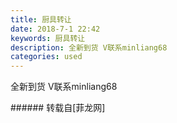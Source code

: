 ```yaml
---
title: 厨具转让
date: 2018-7-1 22:42
keywords: 厨具转让
description: 全新到货 V联系minliang68
categories: used
---
```

<td class="t_f" id="postmessage_1469783">

全新到货 V联系minliang68<br/>
<img alt="" border="0" class="zoom" data-cf-modified-2744e2ae41aadb465e7000b2-="" file="http://www.flw.ph/data/appbyme/upload/image/201807/01/NfTSJw88YVxo.jpg" id="aimg_OlXIS" lazyloadthumb="1" onclick="" onmouseover="" src="http://www.flw.ph/data/appbyme/upload/image/201807/01/NfTSJw88YVxo.jpg"/><br/>
<img alt="" border="0" class="zoom" data-cf-modified-2744e2ae41aadb465e7000b2-="" file="http://www.flw.ph/data/appbyme/upload/image/201807/01/pWiKxTvAnqRz.jpg" id="aimg_jtBsO" lazyloadthumb="1" onclick="" onmouseover="" src="http://www.flw.ph/data/appbyme/upload/image/201807/01/pWiKxTvAnqRz.jpg"/><br/>
</td>
###### 转载自[菲龙网]